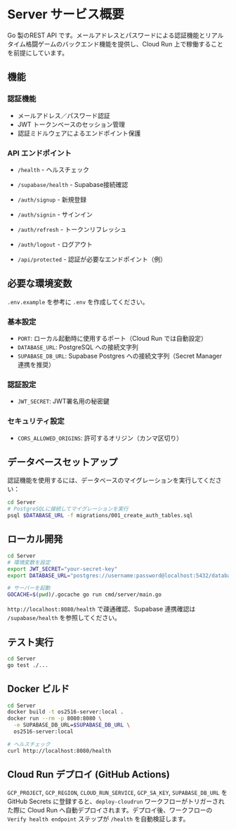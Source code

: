 # Server サービス概要

Go 製のREST API です。メールアドレスとパスワードによる認証機能とリアルタイム格闘ゲームのバックエンド機能を提供し、Cloud Run 上で稼働することを前提にしています。

## 機能

### 認証機能
- メールアドレス／パスワード認証
- JWT トークンベースのセッション管理
- 認証ミドルウェアによるエンドポイント保護

### API エンドポイント
- `/health` - ヘルスチェック
- `/supabase/health` - Supabase接続確認
- `/auth/signup` - 新規登録
- `/auth/signin` - サインイン

- `/auth/refresh` - トークンリフレッシュ
- `/auth/logout` - ログアウト
- `/api/protected` - 認証が必要なエンドポイント（例）

## 必要な環境変数
`.env.example` を参考に `.env` を作成してください。

### 基本設定
- `PORT`: ローカル起動時に使用するポート（Cloud Run では自動設定）
- `DATABASE_URL`: PostgreSQL への接続文字列
- `SUPABASE_DB_URL`: Supabase Postgres への接続文字列（Secret Manager 連携を推奨）

### 認証設定
- `JWT_SECRET`: JWT署名用の秘密鍵

### セキュリティ設定
- `CORS_ALLOWED_ORIGINS`: 許可するオリジン（カンマ区切り）

## データベースセットアップ

認証機能を使用するには、データベースのマイグレーションを実行してください：

```bash
cd Server
# PostgreSQLに接続してマイグレーションを実行
psql $DATABASE_URL -f migrations/001_create_auth_tables.sql
```

## ローカル開発
```bash
cd Server
# 環境変数を設定
export JWT_SECRET="your-secret-key"
export DATABASE_URL="postgres://username:password@localhost:5432/database_name"

# サーバーを起動
GOCACHE=$(pwd)/.gocache go run cmd/server/main.go
```

`http://localhost:8080/health` で疎通確認、Supabase 連携確認は `/supabase/health` を参照してください。

## テスト実行
```bash
cd Server
go test ./...
```

## Docker ビルド
```bash
cd Server
docker build -t os2516-server:local .
docker run --rm -p 8080:8080 \
  -e SUPABASE_DB_URL=$SUPABASE_DB_URL \
  os2516-server:local

# ヘルスチェック
curl http://localhost:8080/health
```

## Cloud Run デプロイ (GitHub Actions)
`GCP_PROJECT`, `GCP_REGION`, `CLOUD_RUN_SERVICE`, `GCP_SA_KEY`, `SUPABASE_DB_URL` を GitHub Secrets に登録すると、`deploy-cloudrun` ワークフローがトリガーされた際に Cloud Run へ自動デプロイされます。デプロイ後、ワークフローの `Verify health endpoint` ステップが `/health` を自動検証します。
